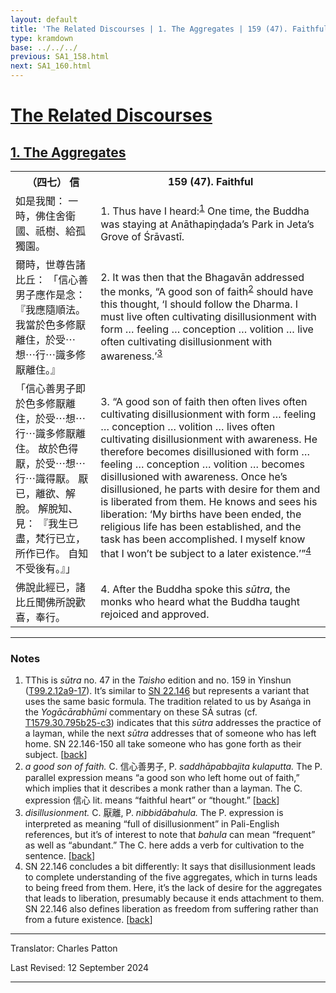 ```yaml
---
layout: default
title: 'The Related Discourses | 1. The Aggregates | 159 (47). Faithful'
type: kramdown
base: ../../../
previous: SA1_158.html
next: SA1_160.html
---
```


<h1><a href='../index.html'>The Related Discourses</a></h1>
<h2><a href='index.html'>1. The Aggregates</a></h2>

<table class="trans">
  <th class='ch'>（四七） 信</th>
  <th class='en'>159 (47). Faithful</th>
  <tr>
    <td class="ch" title='t99.2.12a9'>如是我聞： 一時，佛住舍衛國、祇樹、給孤獨園。</td>
    <td id='p1'>1. Thus have I heard:<sup id="ref1"><a href="#n1">1</a></sup> One time, the Buddha was staying at Anāthapiṇḍada’s Park in Jeta’s Grove of Śrāvastī.</td>
  </tr>
  <tr>
    <td class="ch" title='t99.2.12a10'>爾時，世尊告諸比丘： 「信心善男子應作是念： 『我應隨順法。 我當於色多修厭離住，於受⋯想⋯行⋯識多修厭離住。』</td>
    <td id='p2'>2. It was then that the Bhagavān addressed the monks, “A good son of faith<sup id="ref2"><a href="#n2">2</a></sup> should have this thought, ‘I should follow the Dharma. I must live often cultivating disillusionment with form … feeling … conception … volition … live often cultivating disillusionment with awareness.’<sup id="ref3"><a href="#n3">3</a></sup></td>
  </tr>
  <tr>
    <td class="ch" title='t99.2.12a12'>「信心善男子即於色多修厭離住，於受⋯想⋯行⋯識多修厭離住。 故於色得厭，於受⋯想⋯行⋯識得厭。 厭已，離欲、解脫。 解脫知、見： 『我生已盡，梵行已立，所作已作。 自知不受後有。』」</td>
    <td id='p3'>3. “A good son of faith then often lives often cultivating disillusionment with form … feeling … conception … volition … lives often cultivating disillusionment with awareness. He therefore becomes disillusioned with form … feeling … conception … volition … becomes disillusioned with awareness. Once he’s disillusioned, he parts with desire for them and is liberated from  them. He knows and sees his liberation: ‘My births have been ended, the religious life has been established, and the task has been accomplished. I myself know that I won’t be subject to a later existence.’”<sup id="ref4"><a href="#n4">4</a></sup></td>
  </tr>
  <tr>
    <td class="ch" title='t99.2.12a16'>佛說此經已，諸比丘聞佛所說歡喜，奉行。</td>
    <td id='p4'>4. After the Buddha spoke this <em>sūtra</em>, the monks who heard what the Buddha taught rejoiced and approved.</td>
  </tr>
</table>

<hr/>

<h3 id="notes">Notes</h3>

<ol>
<li id="n1">TThis is <em>sūtra</em> no. 47 in the <cite>Taisho</cite> edition and no. 159 in Yinshun (<a href="https://cbetaonline.dila.edu.tw/zh/T02n0099_p0012a09" target="_blank">T99.2.12a9-17</a>). It’s similar to <a href="https://suttacentral.net/sn22.146" target="_blank">SN 22.146</a> but represents a variant that uses the same basic formula. The tradition related to us by Asaṅga in the <cite>Yogācārabhūmi</cite> commentary on these SĀ sutras (cf. <a href="https://cbetaonline.dila.edu.tw/zh/T30n1579_p0795b25" target="_blank">T1579.30.795b25-c3</a>) indicates that this <em>sūtra</em> addresses the practice of a layman, while the next <em>sūtra</em> addresses that of someone who has left home. SN 22.146-150 all take someone who has gone forth as their subject. [<a href="#ref1">back</a>]</li>
<li id="n2"><em>a good son of faith.</em> C. 信心善男子, P. <em>saddhāpabbajita kulaputta.</em> The P. parallel expression means “a good son who left home out of faith,” which implies that it describes a monk rather than a layman. The C. expression 信心 lit. means “faithful heart” or “thought.” [<a href="#ref2">back</a>]</li>
<li id="n3"><em>disillusionment.</em> C. 厭離, P. <em>nibbidābahula.</em> The P. expression is interpreted as meaning “full of disillusionment” in Pali-English references, but it’s of interest to note that <em>bahula</em> can mean “frequent” as well as “abundant.” The C. here adds a verb for cultivation to the sentence. [<a href="#ref3">back</a>]</li>
<li id="n4">SN 22.146 concludes a bit differently: It says that disillusionment leads to complete understanding of the five aggregates, which in turns leads to being freed from them. Here, it’s the lack of desire for the aggregates that leads to liberation, presumably because it ends attachment to them. SN 22.146 also defines liberation as freedom from suffering rather than from a future existence. [<a href="#ref4">back</a>]</li>
</ol>
<hr/>

<p class="translator">Translator: Charles Patton</p>
<p class='revised'>Last Revised: 12 September 2024</p>

<hr/>